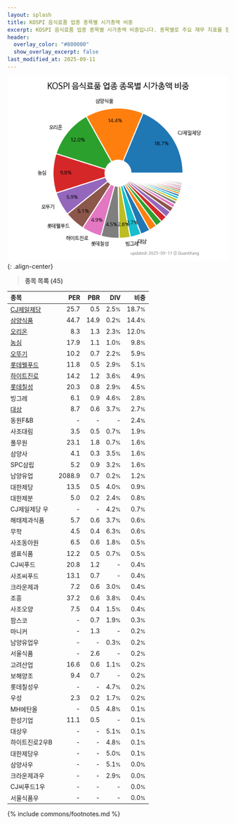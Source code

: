 ```yaml
---
layout: splash
title: KOSPI 음식료품 업종 종목별 시가총액 비중
excerpt: KOSPI 음식료품 업종 종목별 시가총액 비중입니다. 종목별로 주요 재무 지표를 함께 표시합니다.
header:
  overlay_color: "#800000"
  show_overlay_excerpt: false
last_modified_at: 2025-09-11
---
```



![KOSPI 음식료품 업종 종목별 시가총액 비중](/stats/sector/images/kospi_업종_음식료품_종목.png){: .align-center}


> **종목 목록 (45)**<a id="list"></a>

| **종목** | **PER** | **PBR** | **DIV** | **비중** |
| :------- | ------: | ------: | ------: | -------: |
| [CJ제일제당](/097950/) | 25.7 | 0.5 | 2.5<small>%</small> | 18.7<small>%</small> |
| [삼양식품](/003230/) | 44.7 | 14.9 | 0.2<small>%</small> | 14.4<small>%</small> |
| [오리온](/271560/) | 8.3 | 1.3 | 2.3<small>%</small> | 12.0<small>%</small> |
| [농심](/004370/) | 17.9 | 1.1 | 1.0<small>%</small> | 9.8<small>%</small> |
| [오뚜기](/007310/) | 10.2 | 0.7 | 2.2<small>%</small> | 5.9<small>%</small> |
| [롯데웰푸드](/280360/) | 11.8 | 0.5 | 2.9<small>%</small> | 5.1<small>%</small> |
| [하이트진로](/000080/) | 14.2 | 1.2 | 3.6<small>%</small> | 4.9<small>%</small> |
| [롯데칠성](/005300/) | 20.3 | 0.8 | 2.9<small>%</small> | 4.5<small>%</small> |
| 빙그레 | 6.1 | 0.9 | 4.6<small>%</small> | 2.8<small>%</small> |
| [대상](/001680/) | 8.7 | 0.6 | 3.7<small>%</small> | 2.7<small>%</small> |
| 동원F&B | - | - | - | 2.4<small>%</small> |
| 사조대림 | 3.5 | 0.5 | 0.7<small>%</small> | 1.9<small>%</small> |
| 풀무원 | 23.1 | 1.8 | 0.7<small>%</small> | 1.6<small>%</small> |
| 삼양사 | 4.1 | 0.3 | 3.5<small>%</small> | 1.6<small>%</small> |
| SPC삼립 | 5.2 | 0.9 | 3.2<small>%</small> | 1.6<small>%</small> |
| 남양유업 | 2088.9 | 0.7 | 0.2<small>%</small> | 1.2<small>%</small> |
| 대한제당 | 13.5 | 0.5 | 4.0<small>%</small> | 0.9<small>%</small> |
| 대한제분 | 5.0 | 0.2 | 2.4<small>%</small> | 0.8<small>%</small> |
| CJ제일제당 우 | - | - | 4.2<small>%</small> | 0.7<small>%</small> |
| 해태제과식품 | 5.7 | 0.6 | 3.7<small>%</small> | 0.6<small>%</small> |
| 무학 | 4.5 | 0.4 | 6.3<small>%</small> | 0.6<small>%</small> |
| 사조동아원 | 6.5 | 0.6 | 1.8<small>%</small> | 0.5<small>%</small> |
| 샘표식품 | 12.2 | 0.5 | 0.7<small>%</small> | 0.5<small>%</small> |
| CJ씨푸드 | 20.8 | 1.2 | - | 0.4<small>%</small> |
| 사조씨푸드 | 13.1 | 0.7 | - | 0.4<small>%</small> |
| 크라운제과 | 7.2 | 0.6 | 3.0<small>%</small> | 0.4<small>%</small> |
| 조흥 | 37.2 | 0.6 | 3.8<small>%</small> | 0.4<small>%</small> |
| 사조오양 | 7.5 | 0.4 | 1.5<small>%</small> | 0.4<small>%</small> |
| 팜스코 | - | 0.7 | 1.9<small>%</small> | 0.3<small>%</small> |
| 마니커 | - | 1.3 | - | 0.2<small>%</small> |
| 남양유업우 | - | - | 0.3<small>%</small> | 0.2<small>%</small> |
| 서울식품 | - | 2.6 | - | 0.2<small>%</small> |
| 고려산업 | 16.6 | 0.6 | 1.1<small>%</small> | 0.2<small>%</small> |
| 보해양조 | 9.4 | 0.7 | - | 0.2<small>%</small> |
| 롯데칠성우 | - | - | 4.7<small>%</small> | 0.2<small>%</small> |
| 우성 | 2.3 | 0.2 | 1.7<small>%</small> | 0.2<small>%</small> |
| MH에탄올 | - | 0.5 | 4.8<small>%</small> | 0.1<small>%</small> |
| 한성기업 | 11.1 | 0.5 | - | 0.1<small>%</small> |
| 대상우 | - | - | 5.1<small>%</small> | 0.1<small>%</small> |
| 하이트진로2우B | - | - | 4.8<small>%</small> | 0.1<small>%</small> |
| 대한제당우 | - | - | 5.0<small>%</small> | 0.1<small>%</small> |
| 삼양사우 | - | - | 5.1<small>%</small> | 0.0<small>%</small> |
| 크라운제과우 | - | - | 2.9<small>%</small> | 0.0<small>%</small> |
| CJ씨푸드1우 | - | - | - | 0.0<small>%</small> |
| 서울식품우 | - | - | - | 0.0<small>%</small> |

{% include commons/footnotes.md %}